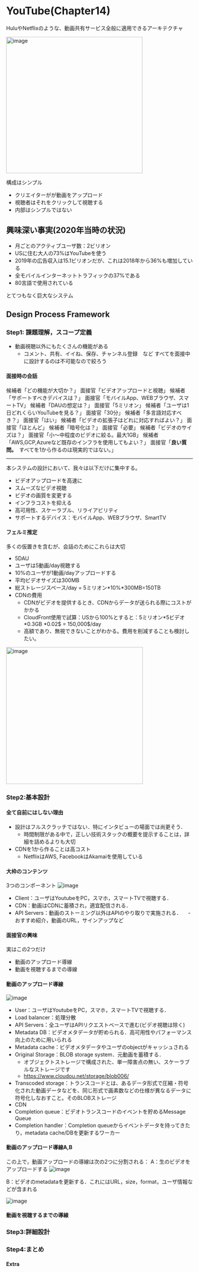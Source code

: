 # YouTube(Chapter14)
HuluやNetflixのような、動画共有サービス全般に適用できるアーキテクチャ

<img width="368" alt="image" src="https://github.com/melonoidz/system_design_note/assets/27326835/78b15053-cb92-4b10-9bd3-426d3ae0311c">

構成はシンプル
- クリエイターがが動画をアップロード
- 視聴者はそれをクリックして視聴する
- 内部はシンプルではない

## 興味深い事実(2020年当時の状況)
- 月ごとのアクティブユーザ数：2ビリオン
- USに住む大人の73%はYouTubeを使う
- 2019年の広告収入は15.1ビリオンだが、これは2018年から36%も増加している
- 全モバイルインターネットトラフィックの37%である
- 80言語で使用されている

とてつもなく巨大なシステム  

## Design Process Framework
### Step1: 課題理解，スコープ定義

- 動画視聴以外にもたくさんの機能がある
  - コメント、共有、イイね、保存、チャンネル登録　など
すべてを面接中に設計するのは不可能なので絞ろう

#### 面接時の会話
候補者「どの機能が大切か？」
面接官「ビデオアップロードと視聴」
候補者「サポートすべきデバイスは？」
面接官「モバイルApp、WEBブラウザ、スマートTV」
候補者「DAUの想定は？」
面接官「5ミリオン」
候補者「ユーザは1日どれくらいYouTubeを見る？」
面接官「30分」
候補者「多言語対応すべき？」
面接官「はい」
候補者「ビデオの拡張子はどれに対応すればよい？」
面接官「ほとんど」
候補者「暗号化は？」
面接官「必要」
候補者「ビデオのサイズは？」
面接官「小～中程度のビデオに絞る。最大1GB」
候補者「AWS,GCP,Azureなど既存のインフラを使用してもよい？」
面接官「**良い質問。**　すべてを1から作るのは現実的ではない。」

----

本システムの設計において、我々は以下だけに集中する。

- ビデオアップロードを高速に
- スムーズなビデオ視聴
- ビデオの画質を変更する
- インフラコストを抑える
- 高可用性、スケーラブル、リライアビリティ
- サポートするデバイス：モバイルApp、WEBブラウザ、SmartTV

#### フェルミ推定
多くの仮置きを含むが、会話のためにこれらは大切

- 5DAU
- ユーザは5動画/day視聴する
- 10%のユーザが1動画/dayアップロードする
- 平均ビデオサイズは300MB
- 総ストレージスペース/day = 5ミリオン*10%*300MB=150TB
- CDNの費用
  - CDNがビデオを提供するとき、CDNからデータが送られる際にコストがかかる
  - CloudFront使用で試算：USから100%とすると：5ミリオン*5ビデオ *0.3GB *0.02$ = 150,000$/day
  - 高額であり、無視できないことがわかる。費用を削減することも検討したい。
 
<img width="369" alt="image" src="https://github.com/melonoidz/system_design_note/assets/27326835/2fdbf06b-e84d-4d60-a164-02db523362f5">


### Step2:基本設計
#### 全て自前にはしない理由
- 設計はフルスクラッチではない．特にインタビューの場面では尚更そう．
  - 時間制限がある中で，正しい技術スタックの概要を提示することは，詳細を詰めるよりも大切
- CDNを1から作ることは高コスト
  - NetflixはAWS, FacebookはAkamaiを使用している

#### 大枠のコンテンツ
3つのコンポーネント
![image](https://github.com/melonoidz/system_design_note/assets/27326835/0cce8d20-e786-4054-9a7d-f84849922af0)

- Client：ユーザはYoutubeをPC，スマホ，スマートTVで視聴する．
- CDN：動画はCDNに蓄積され，適宜配信される．
- API Servers：動画のストーミング以外はAPIのやり取りで実施される．
　- おすすめ紹介，動画のURL，サインアップなど

#### 面接官の興味
実はこの2つだけ
- 動画のアップロード導線
- 動画を視聴するまでの導線

#### 動画のアップロード導線
![image](https://github.com/melonoidz/system_design_note/assets/27326835/5cb50eda-4378-42d4-b2a5-383992502366)

- User：ユーザはYoutubeをPC，スマホ，スマートTVで視聴する．
- Load balancer：処理分散
- API Servers：全ユーザはAPIリクエストベースで進む(ビデオ視聴は除く)
- Metadata DB：ビデオメタデータが貯められる．高可用性やパフォーマンス向上のために用いられる
- Metadata cache：ビデオメタデータやユーザのobjectがキャッシュされる
- Original Storage：BLOB storage system．元動画を蓄積する．
  - オブジェクトストレージで構成された、単一障害点の無い、スケーラブルなストレージです
  - https://www.cloudou.net/storage/blob006/
- Transcoded storage：トランスコードとは、あるデータ形式で圧縮・符号化された動画データなどを、同じ形式で画素数などの仕様が異なるデータに符号化しなおすこと。そのBLOBストレージ
- CDN
- Completion queue：ビデオトランスコードのイベントを貯めるMessage Queue
- Completion handler：Completion queueからイベントデータを持ってきたり，metadata cache/DBを更新するワーカー

#### 動画のアップロード導線A,B
この上で，動画アップロードの導線は次の2つに分割される：
A：生のビデオをアップロードする
![image](https://github.com/melonoidz/system_design_note/assets/27326835/b1d8d66b-3640-4804-b7d4-4b11dfa8daf3)


B：ビデオのmetadataを更新する．これにはURL，size，format，ユーザ情報などが含まれる

![image](https://github.com/melonoidz/system_design_note/assets/27326835/455baa3a-dda7-424e-b59d-0976ee7116a7)


#### 動画を視聴するまでの導線



### Step3:詳細設計
### Step4:まとめ
#### Extra
